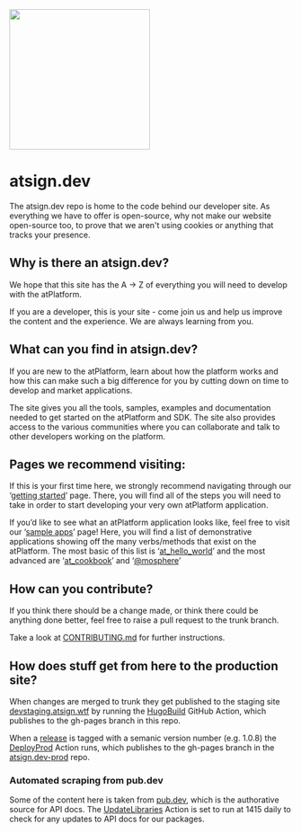 <img width=250px src="https://atsign.dev/assets/img/@platform_logo_grey.svg?sanitize=true">

# atsign.dev

The atsign.dev repo is home to the code behind our developer site. As
everything we have to offer is open-source, why not make our website
open-source too, to prove that we aren't using cookies or anything that
tracks your presence.  

## Why is there an atsign.dev?

We hope that this site has the A -> Z of everything you will need to develop
with the atPlatform.

If you are a developer, this is your site -  come join us and help us improve
the content and the experience. We are always learning from you.

## What can you find in atsign.dev?

If you are new to the atPlatform, learn about how the platform works and how
this can make such a big difference for you by cutting down on time to develop
and market applications.

The site gives you all the tools, samples, examples and documentation needed
to get started on the atPlatform and SDK. The site also provides access to
the various communities where you can collaborate and talk to other developers
working on the platform.

##  Pages we recommend visiting:

If this is your first time here, we strongly recommend navigating through
our ‘[getting started](https://atsign.dev/docs/get-started/)’ page.
There, you will find all of the steps you will need to take in order to
start developing your very own atPlatform application. 

If you’d like to see what an atPlatform application looks like, feel free to
visit our ‘[sample apps](https://atsign.dev/docs/sample-apps/)’ page! Here,
you will find a list of demonstrative applications showing off the many
verbs/methods that exist on the atPlatform. The most basic of this list is
‘[at_hello_world](https://github.com/atsign-foundation/at_demos/tree/trunk/at_hello_world)’
and the most advanced are
‘[at_cookbook](https://github.com/atsign-foundation/at_demos/tree/trunk/at_cookbook)’
and ‘[@mosphere](https://github.com/atsign-foundation/atmosphere)’

## How can you contribute?

If you think there should be a change made, or think there could be anything
done better, feel free to raise a pull request to the trunk branch.

Take a look at [CONTRIBUTING.md](CONTRIBUTING.md) for further instructions.

## How does stuff get from here to the production site?

When changes are merged to trunk they get published to the staging site
[devstaging.atsign.wtf](https://devstaging.atsign.wtf/) by running the
[HugoBuild](https://github.com/atsign-foundation/atsign.dev/blob/trunk/.github/workflows/HugoBuild.yml)
GitHub Action, which publishes to the gh-pages branch in this repo.

When a [release](https://github.com/atsign-foundation/atsign.dev/releases)
is tagged with a semanic version number (e.g. 1.0.8) the
[DeployProd](https://github.com/atsign-foundation/atsign.dev/blob/trunk/.github/workflows/DeployProd.yml)
Action runs, which publishes to the gh-pages branch in the
[atsign.dev-prod](https://github.com/atsign-foundation/atsign.dev-prod) repo.

### Automated scraping from pub.dev

Some of the content here is taken from
[pub.dev](https://pub.dev/publishers/atsign.org/packages), which is the
authorative source for API docs. The
[UpdateLibraries](https://github.com/atsign-foundation/atsign.dev/blob/trunk/.github/workflows/UpdateLibraries.yml)
Action is set to run at 1415 daily to check for any updates to API docs for
our packages.